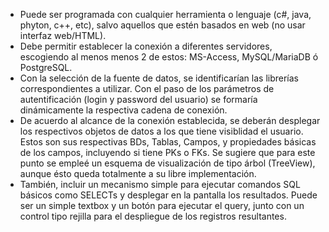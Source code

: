- Puede ser programada con cualquier herramienta o lenguaje (c#, java, phyton, c++, etc), salvo aquellos que estén 
basados en web (no usar interfaz web/HTML).
- Debe permitir establecer la conexión a diferentes servidores, escogiendo al menos menos 2 de estos: MS-Access, 
MySQL/MariaDB ó PostgreSQL.
- Con la selección de la fuente de datos, se identificarían las librerías correspondientes a utilizar. Con el paso de 
los parámetros de autentificación (login y password del usuario) se formaría dinámicamente la respectiva cadena de conexión. 
- De acuerdo al alcance de la conexión establecida, se deberán desplegar los respectivos objetos de datos a los que 
tiene visiblidad el usuario. Estos son sus respectivas BDs, Tablas, Campos, y propiedades básicas de los campos, incluyendo si tiene PKs o FKs. Se sugiere que para este punto se empleé un esquema de visualización de tipo árbol (TreeView), aunque ésto queda totalmente a su libre implementación.
- También, incluir un mecanismo simple para ejecutar comandos SQL básicos como SELECTs y desplegar en la pantalla los 
resultados. Puede ser un simple textbox y un botón para ejecutar el query, junto con un control tipo rejilla para el despliegue de los registros resultantes.